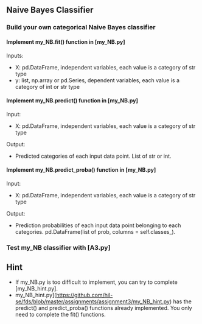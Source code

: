 ## Naive Bayes Classifier

### Build your own categorical Naive Bayes classifier

#### Implement my_NB.fit() function in [my_NB.py]
Inputs:
- X: pd.DataFrame, independent variables, each value is a category of str type
- y: list, np.array or pd.Series, dependent variables, each value is a category of int or str type

#### Implement my_NB.predict() function in [my_NB.py]
Input:
- X: pd.DataFrame, independent variables, each value is a category of str type

Output:
- Predicted categories of each input data point. List of str or int.

#### Implement my_NB.predict_proba() function in [my_NB.py]
Input:
- X: pd.DataFrame, independent variables, each value is a category of str type

Output:
- Prediction probabilities of each input data point belonging to each categories. pd.DataFrame(list of prob, columns = self.classes_).

### Test my_NB classifier with [A3.py]
 
  
## Hint
 - If my_NB.py is too difficult to implement, you can try to complete [my_NB_hint.py].
 - my_NB_hint.py](https://github.com/hil-se/fds/blob/master/assignments/assignment3/my_NB_hint.py) has the predict() and predict_proba() functions already implemented. You only need to complete the fit() functions.
